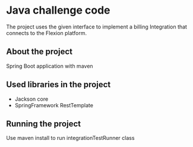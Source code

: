 # Java challenge code 
The project uses the given interface to implement a billing Integration that connects to the Flexion platform.

## About the project
Spring Boot application with maven

## Used libraries in the project
* Jackson core
* SpringFramework RestTemplate

## Running the project
Use maven install to run integrationTestRunner class
